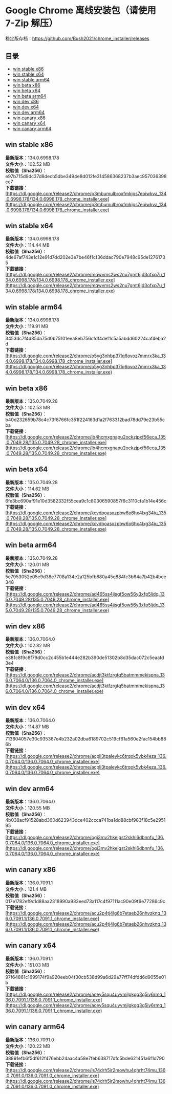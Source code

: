 # Google Chrome 离线安装包（请使用 7-Zip 解压）
稳定版存档：<https://github.com/Bush2021/chrome_installer/releases>

## 目录
* [win stable x86](https://github.com/Bush2021/chrome_installer?tab=readme-ov-file#win-stable-x86)
* [win stable x64](https://github.com/Bush2021/chrome_installer?tab=readme-ov-file#win-stable-x64)
* [win stable arm64](https://github.com/Bush2021/chrome_installer?tab=readme-ov-file#win-stable-arm64)
* [win beta x86](https://github.com/Bush2021/chrome_installer?tab=readme-ov-file#win-beta-x86)
* [win beta x64](https://github.com/Bush2021/chrome_installer?tab=readme-ov-file#win-beta-x64)
* [win beta arm64](https://github.com/Bush2021/chrome_installer?tab=readme-ov-file#win-beta-arm64)
* [win dev x86](https://github.com/Bush2021/chrome_installer?tab=readme-ov-file#win-dev-x86)
* [win dev x64](https://github.com/Bush2021/chrome_installer?tab=readme-ov-file#win-dev-x64)
* [win dev arm64](https://github.com/Bush2021/chrome_installer?tab=readme-ov-file#win-dev-arm64)
* [win canary x86](https://github.com/Bush2021/chrome_installer?tab=readme-ov-file#win-canary-x86)
* [win canary x64](https://github.com/Bush2021/chrome_installer?tab=readme-ov-file#win-canary-x64)
* [win canary arm64](https://github.com/Bush2021/chrome_installer?tab=readme-ov-file#win-canary-arm64)

## win stable x86
**最新版本**：134.0.6998.178  
**文件大小**：102.52 MB  
**校验值（Sha256）**：e97b715d9dc37d8decb5dbe3494e8d012fe314586368237b3aec957036398cc7  
**下载链接**：[https://dl.google.com/release2/chrome/p3mbumulbroxfmkjps7eoiwkva_134.0.6998.178/134.0.6998.178_chrome_installer.exe](https://dl.google.com/release2/chrome/p3mbumulbroxfmkjps7eoiwkva_134.0.6998.178/134.0.6998.178_chrome_installer.exe)  

## win stable x64
**最新版本**：134.0.6998.178  
**文件大小**：114.44 MB  
**校验值（Sha256）**：4de67af743e1c12e91d7dd202e3e7be46f1cf36ddac790e7948c95de12761735  
**下载链接**：[https://dl.google.com/release2/chrome/mqwvms2ws2nu7gmt6jd3ofxp7u_134.0.6998.178/134.0.6998.178_chrome_installer.exe](https://dl.google.com/release2/chrome/mqwvms2ws2nu7gmt6jd3ofxp7u_134.0.6998.178/134.0.6998.178_chrome_installer.exe)  

## win stable arm64
**最新版本**：134.0.6998.178  
**文件大小**：119.91 MB  
**校验值（Sha256）**：3453dc7f4d85da75d0b75101eea8eb756cfdf4def1c5a5abdd60224caf4eba2d  
**下载链接**：[https://dl.google.com/release2/chrome/o5yg3nhbp37lq6ovoz7mmrx3ka_134.0.6998.178/134.0.6998.178_chrome_installer.exe](https://dl.google.com/release2/chrome/o5yg3nhbp37lq6ovoz7mmrx3ka_134.0.6998.178/134.0.6998.178_chrome_installer.exe)  

## win beta x86
**最新版本**：135.0.7049.28  
**文件大小**：102.53 MB  
**校验值（Sha256）**：b40d232659b78c4c73f8766fc351f224163d1a2f763312bad78dd79e23b55cba  
**下载链接**：[https://dl.google.com/release2/chrome/lb4hcmxgnapu2ockzjpxf56eca_135.0.7049.28/135.0.7049.28_chrome_installer.exe](https://dl.google.com/release2/chrome/lb4hcmxgnapu2ockzjpxf56eca_135.0.7049.28/135.0.7049.28_chrome_installer.exe)  

## win beta x64
**最新版本**：135.0.7049.28  
**文件大小**：114.62 MB  
**校验值（Sha256）**：6fe3bc690af91e10d3582332f55cea9c1c80306590857f6c3110cfa1b14e456c  
**下载链接**：[https://dl.google.com/release2/chrome/kcvdpoasxzpbw6o6hx4lxg34iu_135.0.7049.28/135.0.7049.28_chrome_installer.exe](https://dl.google.com/release2/chrome/kcvdpoasxzpbw6o6hx4lxg34iu_135.0.7049.28/135.0.7049.28_chrome_installer.exe)  

## win beta arm64
**最新版本**：135.0.7049.28  
**文件大小**：120.01 MB  
**校验值（Sha256）**：5e7953052e05e9d38e7708a134e2a125bfb880a45e884fc3b64a7b42b4bee348  
**下载链接**：[https://dl.google.com/release2/chrome/ad465ss4jisgf5ow56y3xfp5ljdq_135.0.7049.28/135.0.7049.28_chrome_installer.exe](https://dl.google.com/release2/chrome/ad465ss4jisgf5ow56y3xfp5ljdq_135.0.7049.28/135.0.7049.28_chrome_installer.exe)  

## win dev x86
**最新版本**：136.0.7064.0  
**文件大小**：102.82 MB  
**校验值（Sha256）**：e381c8f9c8f79d0cc2c455b1e444e282b390de51302b8d35dac072c5eaafd3e4  
**下载链接**：[https://dl.google.com/release2/chrome/acdjt3ktfzrgtq5batmmmekispna_136.0.7064.0/136.0.7064.0_chrome_installer.exe](https://dl.google.com/release2/chrome/acdjt3ktfzrgtq5batmmmekispna_136.0.7064.0/136.0.7064.0_chrome_installer.exe)  

## win dev x64
**最新版本**：136.0.7064.0  
**文件大小**：114.87 MB  
**校验值（Sha256）**：713604057e30c935367e4b232a02dba6189702c519cf61a560e2fac154bb886b  
**下载链接**：[https://dl.google.com/release2/chrome/acpli3tpaleykc6trqok5vbk4eza_136.0.7064.0/136.0.7064.0_chrome_installer.exe](https://dl.google.com/release2/chrome/acpli3tpaleykc6trqok5vbk4eza_136.0.7064.0/136.0.7064.0_chrome_installer.exe)  

## win dev arm64
**最新版本**：136.0.7064.0  
**文件大小**：120.55 MB  
**校验值（Sha256）**：4b038acf91528abd360d623943dce402ccca741ba1dd88cbf983f18c5e295195  
**下载链接**：[https://dl.google.com/release2/chrome/ogi3mv2hkelgst2skhi6dbnnfu_136.0.7064.0/136.0.7064.0_chrome_installer.exe](https://dl.google.com/release2/chrome/ogi3mv2hkelgst2skhi6dbnnfu_136.0.7064.0/136.0.7064.0_chrome_installer.exe)  

## win canary x86
**最新版本**：136.0.7091.1  
**文件大小**：121.4 MB  
**校验值（Sha256）**：017e1782ef9c1d88aa2318990a933eed73a117c4f97111ac90e09f6e77286c9c  
**下载链接**：[https://dl.google.com/release2/chrome/acu2p4tj4lg6b7etaeb26nhvzknq_136.0.7091.1/136.0.7091.1_chrome_installer.exe](https://dl.google.com/release2/chrome/acu2p4tj4lg6b7etaeb26nhvzknq_136.0.7091.1/136.0.7091.1_chrome_installer.exe)  

## win canary x64
**最新版本**：136.0.7091.1  
**文件大小**：151.03 MB  
**校验值（Sha256）**：97f64861c1699174f9a920eeb04f30cb538d99a6d29a77ff74dfdd6d9055e01b  
**下载链接**：[https://dl.google.com/release2/chrome/acey5squ4uyvmjlgkgq3g5iy6rmq_136.0.7091.1/136.0.7091.1_chrome_installer.exe](https://dl.google.com/release2/chrome/acey5squ4uyvmjlgkgq3g5iy6rmq_136.0.7091.1/136.0.7091.1_chrome_installer.exe)  

## win canary arm64
**最新版本**：136.0.7091.0  
**文件大小**：120.22 MB  
**校验值（Sha256）**：38891efb6f5df612f476ebb24aac4a58e7feb638717dfc5bde621451a6f1d790  
**下载链接**：[https://dl.google.com/release2/chrome/ls74drh5ir2mowhu4qhrht74mu_136.0.7091.0/136.0.7091.0_chrome_installer.exe](https://dl.google.com/release2/chrome/ls74drh5ir2mowhu4qhrht74mu_136.0.7091.0/136.0.7091.0_chrome_installer.exe)  

